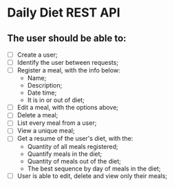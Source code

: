 # Daily Diet REST API

## The user should be able to:
- [ ] Create a user;
- [ ] Identify the user between requests;
- [ ] Register a meal, with the info below:
  - Name;
  - Description;
  - Date time;
  - It is in or out of diet;
- [ ] Edit a meal, with the options above;
- [ ] Delete a meal;
- [ ] List every meal from a user;
- [ ] View a unique meal;
- [ ] Get a resume of the user's diet, with the:
  - Quantity of all meals registered;
  - Quantify meals in the diet;
  - Quantity of meals out of the diet;
  - The best sequence by day of meals in the diet;
- [ ] User is able to edit, delete and view only their meals;
